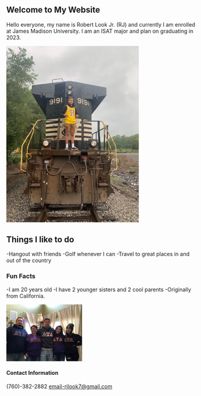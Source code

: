 ## Welcome to My Website

Hello everyone, my name is Robert Look Jr. (RJ) and currently I am enrolled at James Madison University. I am an ISAT major and plan on graduating in 2023.

<img src="berto.jpg" width=350>

## Things I like to do
-Hangout with friends
-Golf whenever I can
-Travel to great places in and out of the country

### Fun Facts
-I am 20 years old
-I have 2 younger sisters and 2 cool parents
-Originally from California.

<img src="familia.jpg" width=200>
     
#### Contact Information
(760)-382-2882
email-rjlook7@gmail.com



